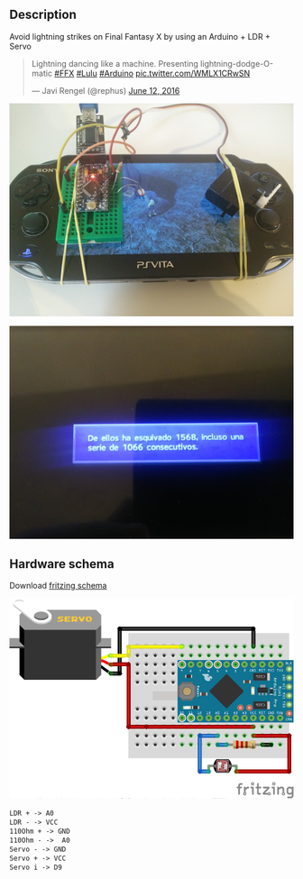 ## Description

Avoid lightning strikes on Final Fantasy X by using an Arduino + LDR + Servo

<blockquote class="twitter-video" data-lang="en"><p lang="en" dir="ltr">Lightning dancing like a machine. Presenting lightning-dodge-O-matic <a href="https://twitter.com/hashtag/FFX?src=hash">#FFX</a> <a href="https://twitter.com/hashtag/Lulu?src=hash">#Lulu</a> <a href="https://twitter.com/hashtag/Arduino?src=hash">#Arduino</a> <a href="https://t.co/WMLX1CRwSN">pic.twitter.com/WMLX1CRwSN</a></p>&mdash; Javi Rengel (@rephus) <a href="https://twitter.com/rephus/status/742057060456648709">June 12, 2016</a></blockquote>
<script async src="//platform.twitter.com/widgets.js" charset="utf-8"></script>

![](img.jpg)

![](record.jpg)

## Hardware schema

Download [fritzing schema](https://github.com/rephus/lightning-dodge-O-matic/raw/master/schema.fzz)

![](schema_bb.png)

```
LDR + -> A0
LDR - -> VCC
110Ohm + -> GND
110Ohm - ->  A0
Servo - -> GND
Servo + -> VCC
Servo i -> D9
```
